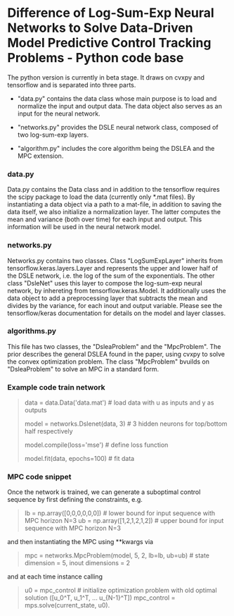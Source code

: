 Difference of Log-Sum-Exp Neural Networks to Solve Data-Driven Model  Predictive Control Tracking Problems - Python code base
========

The python version is currently in beta stage. It draws on cvxpy and tensorflow and is separated into three parts.

+ "data.py" contains the data class whose main purpose is to load and normalize the input and output data. The 
data object also serves as an input for the neural network.

+ "networks.py" provides the DSLE neural network class, composed of two log-sum-exp layers.

+ "algorithm.py" includes the core algorithm being the DSLEA and the MPC extension.

### data.py
Data.py contains the Data class and in addition to the tensorflow requires the scipy package to load the data
(currently only *.mat files). By instantiating a data object via a path to a mat-file, in addition to saving the data 
itself, we also initialize a normalization layer. The latter computes the mean and variance (both over time) for each 
input and output. This information will be used in the neural network model.

### networks.py
Networks.py contains two classes. Class "LogSumExpLayer" inherits from tensorflow.keras.layers.Layer and represents the
upper and lower half of the DSLE network, i.e. the log of the sum of the exponentials.
The other class "DsleNet" uses this layer to compose the log-sum-exp neural network, by inhereting from 
tensorflow.keras.Model. It additionally uses the data object to add a preprocessing layer that subtracts the mean and
divides by the variance, for each inout and output variable. Please see the tensorflow/keras documentation for details
on the model and layer classes.

### algorithms.py
This file has two classes, the "DsleaProblem" and the "MpcProblem". The prior describes the general DSLEA found in the
paper, using cvxpy to solve the convex optimization problem. The class "MpcProblem" bvuilds on "DsleaProblem" to solve
an MPC in a standard form.

### Example code train network
> data = data.Data('data.mat')  # load data with u as inputs and y as outputs
> 
> model = networks.Dslenet(data, 3)  # 3 hidden neurons for top/bottom half respectively
> 
> model.compile(loss='mse')  # define loss function
> 
> model.fit(data, epochs=100)  # fit data

### MPC code snippet
Once the network is trained, we can generate a suboptimal control sequence by first defining the constraints, e.g.
> lb = np.array([0,0,0,0,0,0])  # lower bound for input sequence with MPC horizon N=3
> ub = np.array([1,2,1,2,1,2])  # upper bound for input sequence with MPC horizon N=3

and then instantiating the MPC using **kwargs via
> mpc = networks.MpcProblem(model, 5, 2, lb=lb, ub=ub)  # state dimension = 5, inout dimensions = 2

and at each time instance calling
> u0 = mpc_control  # initialize optimization problem with old optimal solution ([u_0^T, u_1^T, ... u_{N-1}^T])
> mpc_control = mps.solve(current_state, u0).
